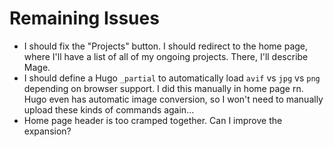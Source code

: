 # Remaining Issues

- I should fix the "Projects" button. I should redirect to the home page, where I'll have a 
  list of all of my ongoing projects. There, I'll describe Mage.
- I should define a Hugo `_partial` to automatically load `avif` vs `jpg` vs `png` depending
  on browser support. I did this manually in home page rn. 
  Hugo even has automatic image conversion, so I won't need to manually upload these kinds
  of commands again...
- Home page header is too cramped together. Can I improve the expansion? 
